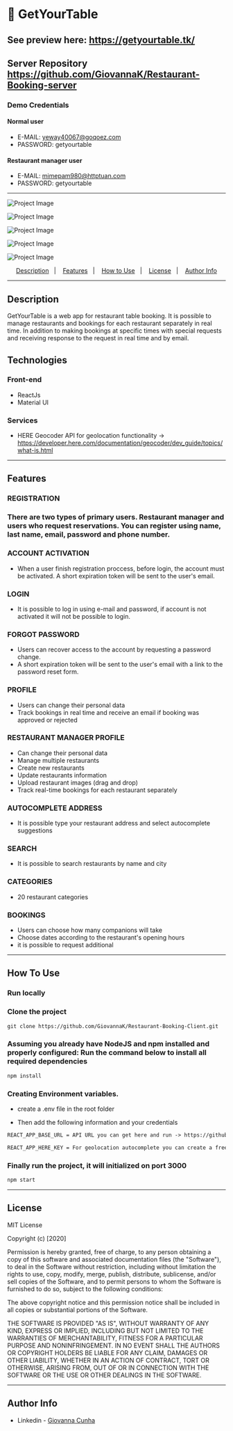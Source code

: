 # 📃 GetYourTable

## See preview here: https://getyourtable.tk/
## Server Repository https://github.com/GiovannaK/Restaurant-Booking-server
### Demo Credentials
#### Normal user
- E-MAIL: yeway40067@goqoez.com
- PASSWORD: getyourtable

#### Restaurant manager user
- E-MAIL: mimepam980@httptuan.com
- PASSWORD: getyourtable

---

![Project Image](src/images/image.png)

![Project Image](src/images/image5.png)

![Project Image](src/images/image7.png)

![Project Image](src/images/image12.png)

![Project Image](src/images/image9.png)

<p align="center">
  <a href="#description">Description</a>&nbsp;&nbsp;&nbsp;|&nbsp;&nbsp;&nbsp;
  <a href="#features">Features</a>&nbsp;&nbsp;&nbsp;|&nbsp;&nbsp;&nbsp;
  <a href="#how-to-use">How to Use</a>&nbsp;&nbsp;&nbsp;|&nbsp;&nbsp;&nbsp;
  <a href="#license">License</a>&nbsp;&nbsp;&nbsp;|&nbsp;&nbsp;&nbsp;
  <a href="#author-info">Author Info</a>
</p>

---

## Description
GetYourTable is a web app for restaurant table booking. It is possible to manage restaurants and bookings for each restaurant separately in real time. In addition to making bookings at specific times with special requests and receiving response to the request in real time and by email.

## Technologies

### Front-end
- ReactJs
- Material UI

### Services

- HERE Geocoder API for geolocation functionality -> https://developer.here.com/documentation/geocoder/dev_guide/topics/what-is.html

---
## Features

### REGISTRATION

### There are two types of primary users. Restaurant manager and users who request reservations. You can register using name, last name, email, password and phone number.

### ACCOUNT ACTIVATION
- When a user finish registration proccess, before login, the account must be activated. A short expiration token will be sent to the user's email.

### LOGIN

- It is possible to log in using e-mail and password, if account is not activated it will not be possible to login.

### FORGOT PASSWORD

- Users can recover access to the account by requesting a password change.
- A short expiration token will be sent to the user's email with a link to the password reset form.

### PROFILE

- Users can change their personal data
- Track bookings in real time and receive an email if booking was approved or rejected

### RESTAURANT MANAGER PROFILE

- Can change their personal data
- Manage multiple restaurants
- Create new restaurants
- Update restaurants information
- Upload restaurant images (drag and drop)
- Track real-time bookings for each restaurant separately

### AUTOCOMPLETE ADDRESS
- It is possible type your restaurant address and select autocomplete suggestions

### SEARCH
- It is possible to search restaurants by name and city

### CATEGORIES

- 20 restaurant categories 

### BOOKINGS
- Users can choose how many companions will take
- Choose dates according to the restaurant's opening hours
- it is possible to request additional

---
## How To Use

### Run locally

### Clone the project

```html
git clone https://github.com/GiovannaK/Restaurant-Booking-Client.git
```
### Assuming you already have NodeJS and npm installed and properly configured: Run the command below to install all required dependencies

```html
npm install
```
### Creating Environment variables. 

- create a .env file in the root folder

- Then add the following information and your credentials

```html
REACT_APP_BASE_URL = API URL you can get here and run -> https://github.com/GiovannaK/Restaurant-Booking-server.git

REACT_APP_HERE_KEY = For geolocation autocomplete you can create a free account and get your api key here -> https://developer.here.com/products/geocoding-and-search

```
### Finally run the project, it will initialized on port 3000

```html
npm start
```
---

## License

MIT License

Copyright (c) [2020]

Permission is hereby granted, free of charge, to any person obtaining a copy
of this software and associated documentation files (the "Software"), to deal
in the Software without restriction, including without limitation the rights
to use, copy, modify, merge, publish, distribute, sublicense, and/or sell
copies of the Software, and to permit persons to whom the Software is
furnished to do so, subject to the following conditions:

The above copyright notice and this permission notice shall be included in all
copies or substantial portions of the Software.

THE SOFTWARE IS PROVIDED "AS IS", WITHOUT WARRANTY OF ANY KIND, EXPRESS OR
IMPLIED, INCLUDING BUT NOT LIMITED TO THE WARRANTIES OF MERCHANTABILITY,
FITNESS FOR A PARTICULAR PURPOSE AND NONINFRINGEMENT. IN NO EVENT SHALL THE
AUTHORS OR COPYRIGHT HOLDERS BE LIABLE FOR ANY CLAIM, DAMAGES OR OTHER
LIABILITY, WHETHER IN AN ACTION OF CONTRACT, TORT OR OTHERWISE, ARISING FROM,
OUT OF OR IN CONNECTION WITH THE SOFTWARE OR THE USE OR OTHER DEALINGS IN THE
SOFTWARE.



---

## Author Info

- Linkedin - [Giovanna Cunha](https://www.linkedin.com/in/giovanna-kelli/)
